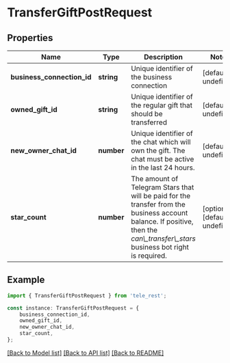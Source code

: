 # TransferGiftPostRequest


## Properties

Name | Type | Description | Notes
------------ | ------------- | ------------- | -------------
**business_connection_id** | **string** | Unique identifier of the business connection | [default to undefined]
**owned_gift_id** | **string** | Unique identifier of the regular gift that should be transferred | [default to undefined]
**new_owner_chat_id** | **number** | Unique identifier of the chat which will own the gift. The chat must be active in the last 24 hours. | [default to undefined]
**star_count** | **number** | The amount of Telegram Stars that will be paid for the transfer from the business account balance. If positive, then the *can\\_transfer\\_stars* business bot right is required. | [optional] [default to undefined]

## Example

```typescript
import { TransferGiftPostRequest } from 'tele_rest';

const instance: TransferGiftPostRequest = {
    business_connection_id,
    owned_gift_id,
    new_owner_chat_id,
    star_count,
};
```

[[Back to Model list]](../README.md#documentation-for-models) [[Back to API list]](../README.md#documentation-for-api-endpoints) [[Back to README]](../README.md)
